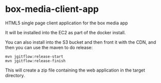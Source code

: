 # box-media-client-app
HTML5 single page client application for the box media app

It will be installed into the EC2 as part of the docker install.

You can also install into the S3 bucket and then front it with the CDN, and then you can use the maven to do release:

    mvn jgitflow:release-start
    mvn jgitflow:release-finish
    
 This will create a zip file containing the web application in the target directory.
    
    





    
